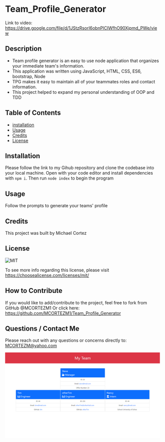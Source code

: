 # Team_Profile_Generator

Link to video: https://drive.google.com/file/d/1JStzRsorI6obnPlCIWfhO90Xjpmd_PWe/view

## **Description**

- Team profile generator is an easy to use node application that organizes your immediate team's information. 
- This application was written using JavaScript, HTML, CSS, ES6, bootstrap, Node
- TPG makes it easy to maintain all of your teammates roles and contact information. 
- This project helped to expand my personal understanding of OOP and TDD

## **Table of Contents** 

- [installation](#installation)
- [Usage](#usage)
- [Credits](#credits)
- [License](#license)

## **Installation**

Please follow the link to my Gihub repository and clone the codebase into your local machine. Open with your code editor and install dependencies with `npm i`. Then run `node index` to begin the program


## **Usage**

Follow the prompts to generate your teams' profile


## **Credits** 

This project was built by Michael Cortez 



## **License**

![MIT](https://img.shields.io/static/v1?label=License&message=MIT&color=success)

To see more info regarding this license, please visit https://choosealicense.com/licenses/mit/



## **How to Contribute**

If you would like to add/contribute to the project, feel free to fork from GitHub @MCORTEZM1 
Or click here: https://github.com/MCORTEZM1/Team_Profile_Generator

## **Questions / Contact Me**

Please reach out with any questions or concerns directly to: MCORTEZM@yahoo.com

![GENTEAM](./src/images/Capture1.PNG "My Team")